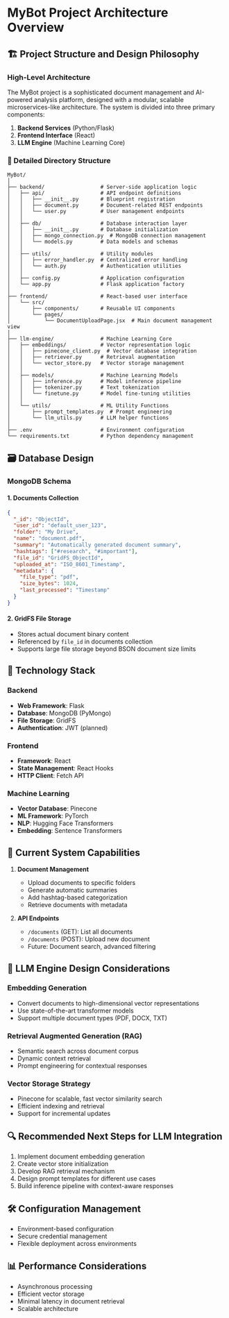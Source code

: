 # MyBot Project Architecture Overview

## 🏗️ Project Structure and Design Philosophy

### High-Level Architecture
The MyBot project is a sophisticated document management and AI-powered analysis platform, designed with a modular, scalable microservices-like architecture. The system is divided into three primary components:

1. **Backend Services** (Python/Flask)
2. **Frontend Interface** (React)
3. **LLM Engine** (Machine Learning Core)

### 📂 Detailed Directory Structure

```
MyBot/
│
├── backend/                  # Server-side application logic
│   ├── api/                  # API endpoint definitions
│   │   ├── __init__.py       # Blueprint registration
│   │   ├── document.py       # Document-related REST endpoints
│   │   └── user.py           # User management endpoints
│   │
│   ├── db/                   # Database interaction layer
│   │   ├── __init__.py       # Database initialization
│   │   ├── mongo_connection.py  # MongoDB connection management
│   │   └── models.py         # Data models and schemas
│   │
│   ├── utils/                # Utility modules
│   │   ├── error_handler.py  # Centralized error handling
│   │   └── auth.py           # Authentication utilities
│   │
│   ├── config.py             # Application configuration
│   └── app.py                # Flask application factory
│
├── frontend/                 # React-based user interface
│   └── src/
│       ├── components/       # Reusable UI components
│       └── pages/
│           └── DocumentUploadPage.jsx  # Main document management view
│
├── llm-engine/               # Machine Learning Core
│   ├── embeddings/           # Vector representation logic
│   │   ├── pinecone_client.py  # Vector database integration
│   │   ├── retriever.py      # Retrieval augmentation
│   │   └── vector_store.py   # Vector storage management
│   │
│   ├── models/               # Machine Learning Models
│   │   ├── inference.py      # Model inference pipeline
│   │   ├── tokenizer.py      # Text tokenization
│   │   └── finetune.py       # Model fine-tuning utilities
│   │
│   └── utils/                # ML Utility Functions
│       ├── prompt_templates.py  # Prompt engineering
│       └── llm_utils.py      # LLM helper functions
│
├── .env                      # Environment configuration
└── requirements.txt          # Python dependency management
```

## 🗃️ Database Design

### MongoDB Schema

#### 1. Documents Collection
```json
{
  "_id": "ObjectId",
  "user_id": "default_user_123",
  "folder": "My Drive",
  "name": "document.pdf",
  "summary": "Automatically generated document summary",
  "hashtags": ["#research", "#important"],
  "file_id": "GridFS_ObjectId",
  "uploaded_at": "ISO_8601_Timestamp",
  "metadata": {
    "file_type": "pdf",
    "size_bytes": 1024,
    "last_processed": "Timestamp"
  }
}
```

#### 2. GridFS File Storage
- Stores actual document binary content
- Referenced by `file_id` in documents collection
- Supports large file storage beyond BSON document size limits

## 🔧 Technology Stack

### Backend
- **Web Framework**: Flask
- **Database**: MongoDB (PyMongo)
- **File Storage**: GridFS
- **Authentication**: JWT (planned)

### Frontend
- **Framework**: React
- **State Management**: React Hooks
- **HTTP Client**: Fetch API

### Machine Learning
- **Vector Database**: Pinecone
- **ML Framework**: PyTorch
- **NLP**: Hugging Face Transformers
- **Embedding**: Sentence Transformers

## 🚀 Current System Capabilities

1. **Document Management**
   - Upload documents to specific folders
   - Generate automatic summaries
   - Add hashtag-based categorization
   - Retrieve documents with metadata

2. **API Endpoints**
   - `/documents` (GET): List all documents
   - `/documents` (POST): Upload new document
   - Future: Document search, advanced filtering

## 🧠 LLM Engine Design Considerations

### Embedding Generation
- Convert documents to high-dimensional vector representations
- Use state-of-the-art transformer models
- Support multiple document types (PDF, DOCX, TXT)

### Retrieval Augmented Generation (RAG)
- Semantic search across document corpus
- Dynamic context retrieval
- Prompt engineering for contextual responses

### Vector Storage Strategy
- Pinecone for scalable, fast vector similarity search
- Efficient indexing and retrieval
- Support for incremental updates

## 🔍 Recommended Next Steps for LLM Integration

1. Implement document embedding generation
2. Create vector store initialization
3. Develop RAG retrieval mechanism
4. Design prompt templates for different use cases
5. Build inference pipeline with context-aware responses

## 🛠️ Configuration Management
- Environment-based configuration
- Secure credential management
- Flexible deployment across environments

## 📊 Performance Considerations
- Asynchronous processing
- Efficient vector storage
- Minimal latency in document retrieval
- Scalable architecture
